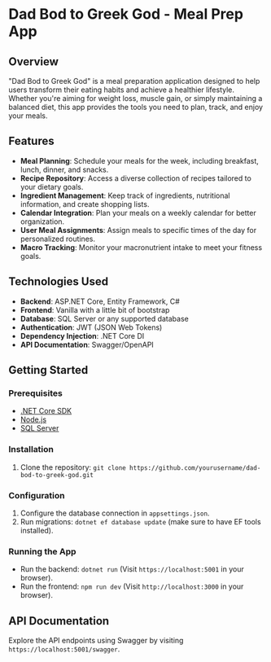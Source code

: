 # Dad Bod to Greek God - Meal Prep App

## Overview

"Dad Bod to Greek God" is a meal preparation application designed to help users transform their eating habits and achieve a healthier lifestyle. Whether you're aiming for weight loss, muscle gain, or simply maintaining a balanced diet, this app provides the tools you need to plan, track, and enjoy your meals.

## Features

- **Meal Planning**: Schedule your meals for the week, including breakfast, lunch, dinner, and snacks.
- **Recipe Repository**: Access a diverse collection of recipes tailored to your dietary goals.
- **Ingredient Management**: Keep track of ingredients, nutritional information, and create shopping lists.
- **Calendar Integration**: Plan your meals on a weekly calendar for better organization.
- **User Meal Assignments**: Assign meals to specific times of the day for personalized routines.
- **Macro Tracking**: Monitor your macronutrient intake to meet your fitness goals.

## Technologies Used

- **Backend**: ASP.NET Core, Entity Framework, C#
- **Frontend**: Vanilla with a little bit of bootstrap
- **Database**: SQL Server or any supported database
- **Authentication**: JWT (JSON Web Tokens)
- **Dependency Injection**: .NET Core DI
- **API Documentation**: Swagger/OpenAPI

## Getting Started

### Prerequisites

- [.NET Core SDK](https://dotnet.microsoft.com/download)
- [Node.js](https://nodejs.org/)
- [SQL Server](https://www.microsoft.com/en-us/sql-server/sql-server-downloads)

### Installation

1. Clone the repository: `git clone https://github.com/yourusername/dad-bod-to-greek-god.git`

### Configuration

1. Configure the database connection in `appsettings.json`.
2. Run migrations: `dotnet ef database update` (make sure to have EF tools installed).

### Running the App

- Run the backend: `dotnet run` (Visit `https://localhost:5001` in your browser).
- Run the frontend: `npm run dev` (Visit `http://localhost:3000` in your browser).

## API Documentation

Explore the API endpoints using Swagger by visiting `https://localhost:5001/swagger`.

